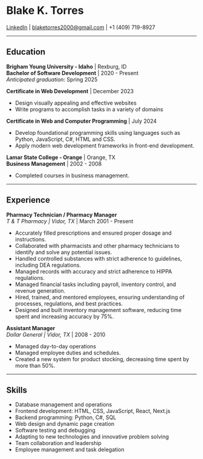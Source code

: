 # Blake K. Torres

[LinkedIn](https://www.linkedin.com/in/blake-torres-89b167174) | blaketorres2000@gmail.com | +1 (409) 719-8927

---

## Education

**Brigham Young University - Idaho** | Rexburg, ID  
**Bachelor of Software Development** | 2020 - Present  
*Anticipated graduation*: Spring 2025

**Certificate in Web Development** | December 2023  
-	Design visually appealing  and effective websites
-	Write programs to accomplish tasks in a variety of domains

**Certificate in Web and Computer Programming** | July 2024  
-	Develop foundational programming skills using languages such as Python, JavaScript, C#, 
HTML and CSS.
-	Apply modern web development frameworks in front-end development.

**Lamar State College - Orange** | Orange, TX  
**Business Management** | 2002 - 2008  
- Completed courses in business management.

---

## Experience

**Pharmacy Technician / Pharmacy Manager**  
*T & T Pharmacy | Vidor, TX* | March 2001 - Present  
-	Accurately filled prescriptions and ensured proper dosage and instructions.
-	Collaborated with pharmacists and other pharmacy technicians to identify and solve any potential issues.
-	Handled controlled substances with strict adherence to guidelines, including DEA regulations. 
-	Managed records with accuracy and strict adherence to HIPPA regulations.
-	Managed financial tasks including payroll, inventory control, and revenue generation. 
-	Hired, trained, and mentored employees, ensuring understanding of processes, regulations, and best practices.
-	Designed and built inventory management software, reducing time spent and increasing accuracy by 75%.
  
**Assistant Manager**  
*Dollar General | Vidor, TX* | 2008 - 2010  
-	Managed day-to-day operations
-	Managed employee duties and schedules.
-	Created a new system for product stocking, decreasing time spent by more than 50%.

---

## Skills

- Database management and operations
- Frontend development: HTML, CSS, JavaScript, React, Next.js
- Backend programming: Python, C#, SQL
- Web design and dynamic page creation
- Software testing and debugging
- Adapting to new technologies and innovative problem solving
- Team collaboration and leadership
- Employee management and task delegation
